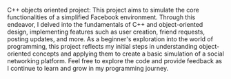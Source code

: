 C++ objects oriented project: This project aims to simulate the core functionalities of a simplified Facebook environment. Through this endeavor, I delved into the fundamentals of C++ and object-oriented design, implementing features such as user creation, friend requests, posting updates, and more. As a beginner's exploration into the world of programming, this project reflects my initial steps in understanding object-oriented concepts and applying them to create a basic simulation of a social networking platform. Feel free to explore the code and provide feedback as I continue to learn and grow in my programming journey.

